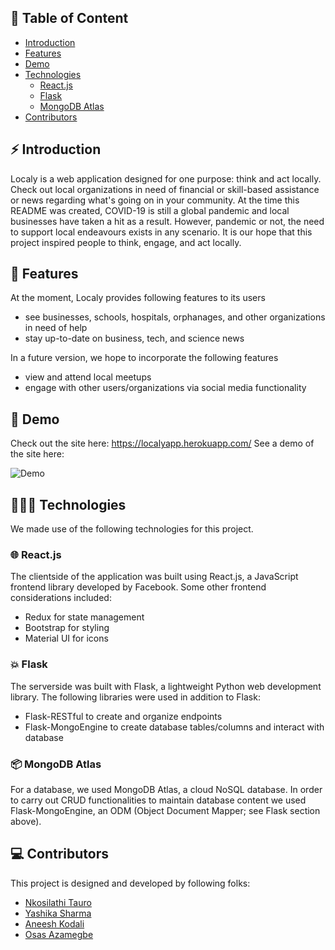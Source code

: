 ## 📃 Table of Content

- [Introduction](#️-introduction)
- [Features](#-features)
- [Demo](#-demo)
- [Technologies](#-technologies)
	- [React.js](#-reactjs)
	- [Flask](#-flask)
	- [MongoDB Atlas](#-mongodb-atlas)
- [Contributors](#-contributors)

## ⚡️ Introduction

Localy is a web application designed for one purpose: think and act locally. Check out local organizations in need of financial or skill-based assistance or news regarding what's going on in your community. At the time this README was created, COVID-19 is still a global pandemic and local businesses have taken a hit as a result. However, pandemic or not, the need to support local endeavours exists in any scenario. It is our hope that this project inspired people to think, engage, and act locally.

## 🎯 Features

At the moment, Localy provides following features to its users

- see businesses, schools, hospitals, orphanages, and other organizations in need of help
- stay up-to-date on business, tech, and science news

In a future version, we hope to incorporate the following features
- view and attend local meetups
- engage with other users/organizations via social media functionality

## 🚀 Demo

Check out the site here: https://localyapp.herokuapp.com/
See a demo of the site here:

![Demo](demo.gif)


## 👨🏻‍💻 Technologies

We made use of the following technologies for this project.

### 🌐 React.js

The clientside of the application was built using React.js, a JavaScript frontend library developed by Facebook. Some other frontend considerations included:

- Redux for state management
- Bootstrap for styling
- Material UI for icons

### 💥 Flask

The serverside was built with Flask, a lightweight Python web development library. The following libraries were used in addition to Flask:
- Flask-RESTful to create and organize endpoints
- Flask-MongoEngine to create database tables/columns and interact with database

### 📦 MongoDB Atlas

For a database, we used MongoDB Atlas, a cloud NoSQL database. In order to carry out CRUD functionalities to maintain database content we used Flask-MongoEngine, an ODM (Object Document Mapper; see Flask section above).


## 💻 Contributors

This project is designed and developed by following folks:

- [Nkosilathi Tauro](https://github.com/nkosi-tauro)
- [Yashika Sharma](https://github.com/yashika51)
- [Aneesh Kodali](https://github.com/aneeshkodali)
- [Osas Azamegbe](https://github.com/david-osas)
